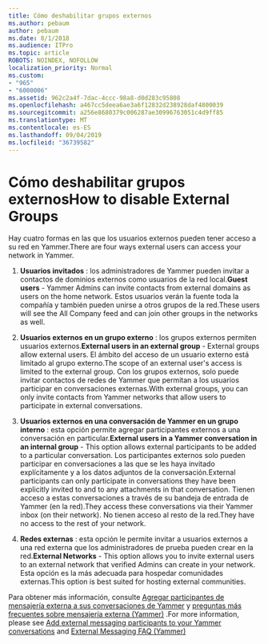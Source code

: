 ```yaml
---
title: Cómo deshabilitar grupos externos
ms.author: pebaum
author: pebaum
ms.date: 8/1/2018
ms.audience: ITPro
ms.topic: article
ROBOTS: NOINDEX, NOFOLLOW
localization_priority: Normal
ms.custom:
- "965"
- "6000006"
ms.assetid: 962c2a4f-7dac-4ccc-98a8-d0d283c95808
ms.openlocfilehash: a467cc5deea6ae3a6f12832d238928daf4800039
ms.sourcegitcommit: a256e8680379c006287ae30996763051c4d9ff85
ms.translationtype: MT
ms.contentlocale: es-ES
ms.lasthandoff: 09/04/2019
ms.locfileid: "36739582"
---
```

# <a name="how-to-disable-external-groups"></a><span data-ttu-id="b37ea-102">Cómo deshabilitar grupos externos</span><span class="sxs-lookup"><span data-stu-id="b37ea-102">How to disable External Groups</span></span>

<span data-ttu-id="b37ea-103">Hay cuatro formas en las que los usuarios externos pueden tener acceso a su red en Yammer.</span><span class="sxs-lookup"><span data-stu-id="b37ea-103">There are four ways external users can access your network in Yammer.</span></span>
  
1. <span data-ttu-id="b37ea-104">**Usuarios invitados** : los administradores de Yammer pueden invitar a contactos de dominios externos como usuarios de la red local.</span><span class="sxs-lookup"><span data-stu-id="b37ea-104">**Guest users** - Yammer Admins can invite contacts from external domains as users on the home network.</span></span> <span data-ttu-id="b37ea-105">Estos usuarios verán la fuente toda la compañía y también pueden unirse a otros grupos de la red.</span><span class="sxs-lookup"><span data-stu-id="b37ea-105">These users will see the All Company feed and can join other groups in the networks as well.</span></span>

2. <span data-ttu-id="b37ea-106">**Usuarios externos en un grupo externo** : los grupos externos permiten usuarios externos.</span><span class="sxs-lookup"><span data-stu-id="b37ea-106">**External users in an external group** - External groups allow external users.</span></span> <span data-ttu-id="b37ea-107">El ámbito del acceso de un usuario externo está limitado al grupo externo.</span><span class="sxs-lookup"><span data-stu-id="b37ea-107">The scope of an external user's access is limited to the external group.</span></span> <span data-ttu-id="b37ea-108">Con los grupos externos, solo puede invitar contactos de redes de Yammer que permitan a los usuarios participar en conversaciones externas.</span><span class="sxs-lookup"><span data-stu-id="b37ea-108">With external groups, you can only invite contacts from Yammer networks that allow users to participate in external conversations.</span></span>

3. <span data-ttu-id="b37ea-109">**Usuarios externos en una conversación de Yammer en un grupo interno** : esta opción permite agregar participantes externos a una conversación en particular.</span><span class="sxs-lookup"><span data-stu-id="b37ea-109">**External users in a Yammer conversation in an internal group** - This option allows external participants to be added to a particular conversation.</span></span> <span data-ttu-id="b37ea-110">Los participantes externos solo pueden participar en conversaciones a las que se les haya invitado explícitamente y a los datos adjuntos de la conversación.</span><span class="sxs-lookup"><span data-stu-id="b37ea-110">External participants can only participate in conversations they have been explicitly invited to and to any attachments in that conversation.</span></span> <span data-ttu-id="b37ea-111">Tienen acceso a estas conversaciones a través de su bandeja de entrada de Yammer (en la red).</span><span class="sxs-lookup"><span data-stu-id="b37ea-111">They access these conversations via their Yammer inbox (on their network).</span></span> <span data-ttu-id="b37ea-112">No tienen acceso al resto de la red.</span><span class="sxs-lookup"><span data-stu-id="b37ea-112">They have no access to the rest of your network.</span></span>

4. <span data-ttu-id="b37ea-113">**Redes externas** : esta opción le permite invitar a usuarios externos a una red externa que los administradores de prueba pueden crear en la red.</span><span class="sxs-lookup"><span data-stu-id="b37ea-113">**External Networks** - This option allows you to invite external users to an external network that verified Admins can create in your network.</span></span> <span data-ttu-id="b37ea-114">Esta opción es la más adecuada para hospedar comunidades externas.</span><span class="sxs-lookup"><span data-stu-id="b37ea-114">This option is best suited for hosting external communities.</span></span>

<span data-ttu-id="b37ea-115">Para obtener más información, consulte [Agregar participantes de mensajería externa a sus conversaciones de Yammer](https://docs.microsoft.com/yammer/work-with-external-users/add-external-participants) y [preguntas más frecuentes sobre mensajería externa (Yammer)](https://docs.microsoft.com/yammer/work-with-external-users/external-messaging-faq) .</span><span class="sxs-lookup"><span data-stu-id="b37ea-115">For more information, please see [Add external messaging participants to your Yammer conversations](https://docs.microsoft.com/yammer/work-with-external-users/add-external-participants) and [External Messaging FAQ (Yammer)](https://docs.microsoft.com/yammer/work-with-external-users/external-messaging-faq)</span></span>
  